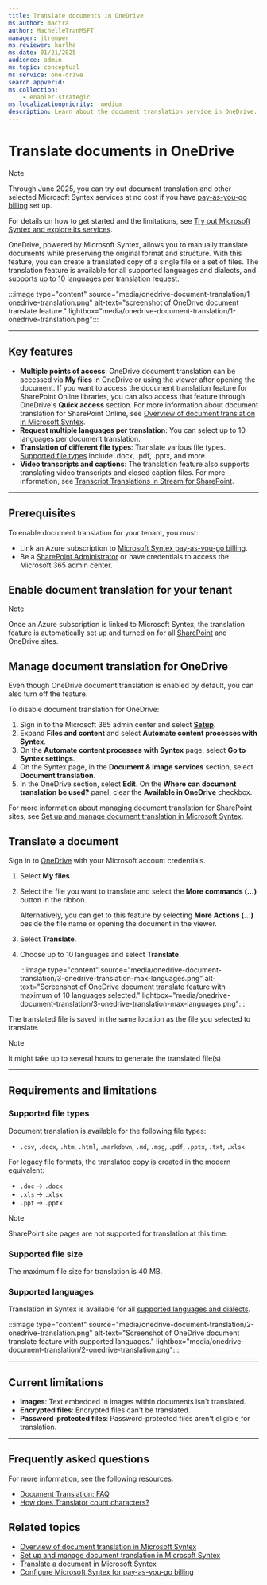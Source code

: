 ```yaml
---
title: Translate documents in OneDrive
ms.author: mactra
author: MachelleTranMSFT
manager: jtremper
ms.reviewer: karlha
ms.date: 01/21/2025
audience: admin
ms.topic: conceptual
ms.service: one-drive
search.appverid: 
ms.collection: 
    - enabler-strategic
ms.localizationpriority:  medium
description: Learn about the document translation service in OneDrive.
---
```


# Translate documents in OneDrive

> [!NOTE]
> Through June 2025, you can try out document translation and other selected Microsoft Syntex services at no cost if you have [pay-as-you-go billing](/microsoft-365/syntex/syntex-azure-billing) set up.
>
> For details on how to get started and the limitations, see [Try out Microsoft Syntex and explore its services](/microsoft-365/syntex/promo-syntex).

OneDrive, powered by Microsoft Syntex, allows you to manually translate documents while preserving the original format and structure. With this feature, you can create a translated copy of a single file or a set of files. The translation feature is available for all supported languages and dialects, and supports up to 10 languages per translation request.

:::image type="content" source="media/onedrive-document-translation/1-onedrive-translation.png" alt-text="screenshot of OneDrive document translate feature." lightbox="media/onedrive-document-translation/1-onedrive-translation.png":::

---

## Key features

- **Multiple points of access**: OneDrive document translation can be accessed via **My files** in OneDrive or using the viewer after opening the document.  If you want to access the document translation feature for SharePoint Online libraries, you can also access that feature through OneDrive's **Quick access** section. For more information about document translation for SharePoint Online, see [Overview of document translation in Microsoft Syntex](/microsoft-365/syntex/translation-overview).
- **Request multiple languages per translation**: You can select up to 10 languages per document translation.
- **Translation of different file types**: Translate various file types. [Supported file types](#supported-file-types) include .docx, .pdf, .pptx, and more.
- **Video transcripts and captions**: The translation feature also supports translating video transcripts and closed caption files. For more information, see [Transcript Translations in Stream for SharePoint](https://support.microsoft.com/office/microsoft-syntex-pay-as-you-go-transcript-translations-in-stream-for-sharepoint-2e34ad1b-e213-47ed-a806-5cc0d88751de).

---

## Prerequisites

To enable document translation for your tenant, you must:

- Link an Azure subscription to [Microsoft Syntex pay-as-you-go billing](/microsoft-365/syntex/syntex-azure-billing#connect-syntex-to-an-azure-subscription-for-billing).
- Be a [SharePoint Administrator](sharepoint-admin-role.md) or have credentials to access the Microsoft 365 admin center.

## Enable document translation for your tenant

> [!NOTE]
> Once an Azure subscription is linked to Microsoft Syntex, the translation feature is automatically set up and turned on for all [SharePoint](/microsoft-365/syntex/translation-setup#set-up-translation) and OneDrive sites.

## Manage document translation for OneDrive

Even though OneDrive document translation is enabled by default, you can also turn off the feature.

To disable document translation for OneDrive:

1. Sign in to the Microsoft 365 admin center and select **[Setup](https://go.microsoft.com/fwlink/p/?linkid=2171997)**.
2. Expand **Files and content** and select **Automate content processes with Syntex**.
3. On the **Automate content processes with Syntex** page, select **Go to Syntex settings**.
4. On the Syntex page, in the **Document & image services** section, select **Document translation**.
5. In the OneDrive section, select **Edit**. On the **Where can document translation be used?** panel, clear the **Available in OneDrive** checkbox.

For more information about managing document translation for SharePoint sites, see [Set up and manage document translation in Microsoft Syntex](/microsoft-365/syntex/translation-setup#manage-sites).

## Translate a document

Sign in to [OneDrive](https://go.microsoft.com/fwlink/p/?LinkID=2119709) with your Microsoft account credentials.

1. Select **My files**.

2. Select the file you want to translate and select the **More commands (...)** button in the ribbon.

    Alternatively, you can get to this feature by selecting **More Actions (...)** beside the file name or opening the document in the viewer.

3. Select **Translate**.

4. Choose up to 10 languages and select **Translate**.

    :::image type="content" source="media/onedrive-document-translation/3-onedrive-translation-max-languages.png" alt-text="Screenshot of OneDrive document translate feature with maximum of 10 languages selected." lightbox="media/onedrive-document-translation/3-onedrive-translation-max-languages.png":::

The translated file is saved in the same location as the file you selected to translate.

> [!NOTE]
> It might take up to several hours to generate the translated file(s).

---

## Requirements and limitations

### Supported file types

Document translation is available for the following file types:

- `.csv`, `.docx`, `.htm`, `.html`, `.markdown`, `.md`, `.msg`, `.pdf`, `.pptx`, `.txt`, `.xlsx`

For legacy file formats, the translated copy is created in the modern equivalent:

- `.doc` → `.docx`
- `.xls` → `.xlsx`
- `.ppt` → `.pptx`

> [!NOTE]
> SharePoint site pages are not supported for translation at this time.

### Supported file size

The maximum file size for translation is 40 MB.

### Supported languages

Translation in Syntex is available for all [supported languages and dialects](/azure/ai-services/translator/language-support#translation).

:::image type="content" source="media/onedrive-document-translation/2-onedrive-translation.png" alt-text="Screenshot of OneDrive document translate feature with supported languages." lightbox="media/onedrive-document-translation/2-onedrive-translation.png":::

---

## Current limitations

- **Images**: Text embedded in images within documents isn't translated.
- **Encrypted files**: Encrypted files can't be translated.
- **Password-protected files**: Password-protected files aren't eligible for translation.

---

## Frequently asked questions

For more information, see the following resources:

- [Document Translation: FAQ](/azure/ai-services/translator/document-translation/faq#document-translation-faq)
- [How does Translator count characters?](/azure/ai-services/translator/translator-faq#how-does-translator-count-characters)

## Related topics

- [Overview of document translation in Microsoft Syntex](/microsoft-365/syntex/translation-overview)
- [Set up and manage document translation in Microsoft Syntex](/microsoft-365/syntex/translation-setup)
- [Translate a document in Microsoft Syntex](/microsoft-365/syntex/translation)
- [Configure Microsoft Syntex for pay-as-you-go billing](/microsoft-365/syntex/syntex-azure-billing)
